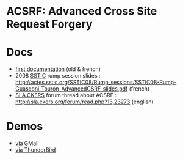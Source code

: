 ACSRF: Advanced Cross Site Request Forgery
==========================================

Docs
====

* [first documentation](https://github.com/moul/advanced-csrf/blob/master/doc/server-demo-fr-gmail.md) (old & french)
* 2008 [SSTIC](https://www.sstic.org/) rump session slides : http://actes.sstic.org/SSTIC08/Rump_sessions/SSTIC08-Rump-Guasconi-Touron_AdvancedCSRF_slides.pdf (french)
* [SLA.CKERS](http://sla.ckers.org/) forum thread about ACSRF : http://sla.ckers.org/forum/read.php?13,23273 (english)

Demos
=====

* [via GMail](https://github.com/moul/advanced-csrf/blob/master/doc/server-demo-fr-gmail.md)
* [via ThunderBird](https://github.com/moul/advanced-csrf/blob/master/doc/server-demo-fr-mail.md)
